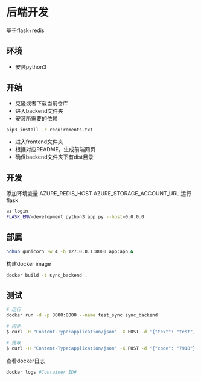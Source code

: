 # 后端开发

基于flask+redis

## 环境


- 安装python3


## 开始

 - 克隆或者下载当前仓库
 - 进入backend文件夹
 - 安装所需要的依赖

``` bash
pip3 install -r requirements.txt
```
- 进入frontend文件夹
- 根据对应README，生成前端网页
- 确保backend文件夹下有dist目录

## 开发
添加环境变量 AZURE_REDIS_HOST AZURE_STORAGE_ACCOUNT_URL
运行 flask
``` bash
az login
FLASK_ENV=development python3 app.py --host=0.0.0.0
```

## 部属

``` bash
nohup gunicorn -w 4 -b 127.0.0.1:8000 app:app &
```
构建docker image
``` bash
docker build -t sync_backend .
```

## 测试

``` bash
# 运行
docker run -d -p 8000:8000 --name test_sync sync_backend

# 同步
$ curl -H "Content-Type:application/json" -X POST -d '{"text": "test", "once": true}' http://127.0.0.1:8000/submit

# 提取
$ curl -H "Content-Type:application/json" -X POST -d '{"code": "7918"}' http://127.0.0.1:8000/extract
```

查看docker日志
``` bash
docker logs #Container ID#
```